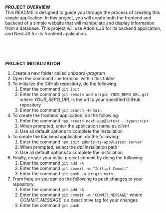 **PROJECT OVERVIEW**<br />
This README is designed to guide you through the process of creating this simple application. In this project, you will create both the frontend and backend of a simple website that will manipulate and display information from a database. This project will use Adonis.JS for its backend application, and Next.JS for its frontend application.

<br />
<br />
<br />

**PROJECT INITIALIZATION**
1. Create a new folder called *onboard-program*
2. Open the command line terminal within this folder
3. To initialize the GitHub repository, do the following:
    1. Enter the command ``` git init ```
    2. Enter the command ``` git remote add origin YOUR_REPO_URL.git ``` where *YOUR_REPO_URL* is the url to your specified GitHub repository
    3. Enter the command ``` git branch -M main ```
4. To create the frontend application, do the following:
    1. Enter the command ``` npx create-next-app@latest --typescript ```
    2. When prompted, enter the application name as *client*
    3. Use all default options to complete the installation
5. To create the backend application, do the following:
    1. Enter the command ``` npm init adonis-ts-app@latest server ```
    2. When prompted, select the *api* installation path
    3. Use all default options to complete the installation
6. Finally, create your initial project commit by doing the following:
    1. Enter the command ``` git add -A ```
    2. Enter the command ``` git commit -m "Initial Commit" ```
    3. Enter the command ``` git push -u origin main ```
7. From here on you can do the following to push changes to your repository:
    1. Enter the command ``` git add -A ```
    2. Enter the command ``` git commit -m "COMMIT_MESSAGE" ``` where *COMMIT_MESSAGE* is a descriptive tag for your changes
    3. Enter the command ``` git push ```